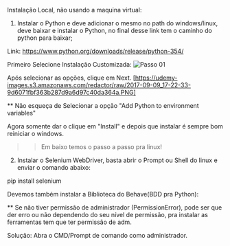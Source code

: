 Instalação Local, não usando a maquina virtual:

1. Instalar o Python e deve adicionar o mesmo no path do windows/linux, deve baixar e instalar o Python, no final desse link tem o caminho do python para baixar;

Link: https://www.python.org/downloads/release/python-354/

Primeiro Selecione Instalação Customizada:
![Passo 01](https://udemy-images.s3.amazonaws.com/redactor/raw/2017-09-09_17-22-33-8c9f2cea6c073fc7ddab859c6727d76f.PNG)

Após selecionar as opções, clique em Next.
[https://udemy-images.s3.amazonaws.com/redactor/raw/2017-09-09_17-22-33-9d6071fbf363b287d9a6d97c40da364a.PNG]

** Não esqueça de Selecionar a opção "Add Python to environment variables"

Agora somente dar o clique em "Install" e depois que instalar é sempre bom reiniciar o windows.

>> Em baixo temos o passo a passo pra linux!

2. Instalar o Selenium WebDriver, basta abrir o Prompt ou Shell do linux e enviar o comando abaixo:

 pip install selenium



Devemos também instalar a Biblioteca do Behave(BDD pra Python):




** Se não tiver permissão de administrador (PermissionError), pode ser que der erro ou não dependendo do seu nível de permissão, pra instalar as ferramentas tem que ter permissão de adm.

Solução: Abra o CMD/Prompt de comando como administrador.
